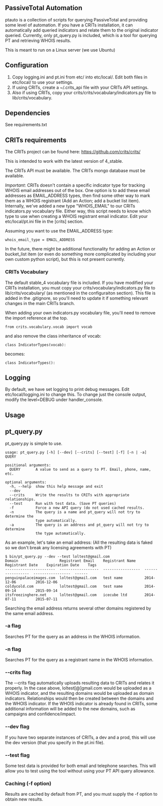 PassiveTotal Automation
-----------------------
ptauto is a collection of scripts for querying PassiveTotal and providing some level of automation. If you have a CRITs installation, it can automatically add queried indicators and relate them to the original indicator queried. Currently, only pt_query.py is included, which is a tool for querying PT and retrieving WHOIS results.

This is meant to run on a Linux server (we use Ubuntu)

Configuration
-------------
1. Copy logging.ini and pt.ini from etc/ into etc/local/. Edit both files in etc/local/ to use your settings.
2. If using CRITs, create a ~/.crits_api file with your CRITs API settings.
3. Also if using CRITs, copy your crits/crits/vocabulary/indicators.py file to lib/crits/vocabulary.

## Dependencies
See requirements.txt

## CRITs requirements
The CRITs project can be found here: https://github.com/crits/crits/

This is intended to work with the latest version of 4_stable.

The CRITs API must be available. The CRITs mongo database must be available.

*Important*: CRITs doesn't contain a specific indicator type for tracking WHOIS email addresses out of the box. One option is to add these email addresses as EMAIL_ADDRESS types, then find some other way to mark them as a WHOIS registrant (Add an Action; add a bucket list item). Internally, we've added a new type "WHOIS_EMAIL" to our CRITs indicators.py vocabulary file. Either way, this script needs to know which type to use when creating a WHOIS registrant email indicator. Edit your etc/local/pt.ini file in the [crits] section.

Assuming you want to use the EMAIL_ADDRESS type:
```
whois_email_type = EMAIL_ADDRESS
```

In the future, there might be additional functionality for adding an Action or bucket_list item (or even do something more complicated by including your own custom python script), but this is not present currently.

### CRITs Vocabulary
The default stable_4 vocabulary file is included. If you have modified your CRITs installation, you must copy your crits/vocabulary/indicators.py file to lib/crits/vocabulary/ (as mentioned in the configuraiton section). This file is added in the .gitignore, so you'll need to update it if something relevant changes in the main CRITs branch.

When adding your own indicators.py vocabulary file, you'll need to remove the import reference at the top.

```
from crits.vocabulary.vocab import vocab
```

and also remove the class inheritance of vocab:

```
class IndicatorTypes(vocab):
```

becomes:

```
class IndicatorTypes():
```

## Logging
By default, we have set logging to print debug messages. Edit etc/local/logging.ini to change this. To change just the console output, modify the level=DEBUG under handler_console.

Usage
-----
## pt_query.py
pt_query.py is simple to use.
```
usage: pt_query.py [-h] [--dev] [--crits] [--test] [-f] [-n | -a] QUERY

positional arguments:
  QUERY       A value to send as a query to PT. Email, phone, name, etc.

optional arguments:
  -h, --help  show this help message and exit
  --dev
  --crits     Write the results to CRITs with appropriate relationships.
  --test      Run with test data. (Save PT queries)
  -f          Force a new API query (do not used cached results.
  -n          The query is a name and pt_query will not try to determine the
              type automatically.
  -a          The query is an address and pt_query will not try to determine
              the type automatically.
```

As an example, let's take an email address: (All the resulting data is faked so we don't break any licensing agreements with PT)
```
$ bin/pt_query.py --dev --test loltest@gmail.com
Domain                   Registrant Email    Registrant Name    Registrant Date    Expiration Date    Tags
-----------------------  ------------------  -----------------  -----------------  -----------------  ------
penguinpalaceimages.com  loltest@gmail.com   test name          2014-12-06         2016-12-06
coldycold.com            loltest@gmail.com   test name          2014-09-14         2015-09-14
itsfreezinghere.net      loltest@gmail.com   icecube ltd        2014-07-11         2015-07-11
```

Searching the email address returns several other domains registered by the same email address. 

### -a flag
Searches PT for the query as an address in the WHOIS information.

### -n flag
Searches PT for the query as a registrant name in the WHOIS information.

### --crits flag
The --crits flag automatically uploads resulting data to CRITs and relates it properly. In the case above, loltest[@]gmail.com would be uploaded as a WHOIS indicator, and the resulting domains would be uploaded as domain indicators. Relationships would then be created between the domains and the WHOIS indicator. If the WHOIS indicator is already found in CRITs, some additional information will be added to the new domains, such as campaigns and confidence/impact.

### --dev flag
If you have two separate instances of CRITs, a dev and a prod, this will use the dev version (that you specify in the pt.ini file).

### --test flag
Some test data is provided for both email and telephone searches. This will allow you to test using the tool without using your PT API query allowance.

### Caching (-f option)
Results are cached by default from PT, and you must supply the -f option to obtain new results.
